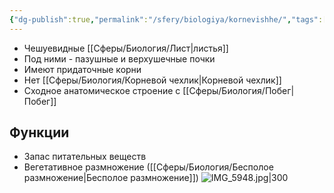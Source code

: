 ```yaml
---
{"dg-publish":true,"permalink":"/sfery/biologiya/kornevishhe/","tags":["Ботаника"]}
---
```


- Чешуевидные [[Сферы/Биология/Лист\|листья]]
- Под ними - пазушные и верхушечные почки
- Имеют придаточные корни
- Нет [[Сферы/Биология/Корневой чехлик\|Корневой чехлик]]
- Сходное анатомическое строение с [[Сферы/Биология/Побег\|Побег]]
## Функции
- Запас питательных веществ
- Вегетативное размножение ([[Сферы/Биология/Бесполое размножение\|Бесполое размножение]])
![IMG_5948.jpg|300](/img/user/%D0%90%D1%80%D1%85%D0%B8%D0%B2/%D0%9A%D1%8D%D1%88/IMG_5948.jpg)
